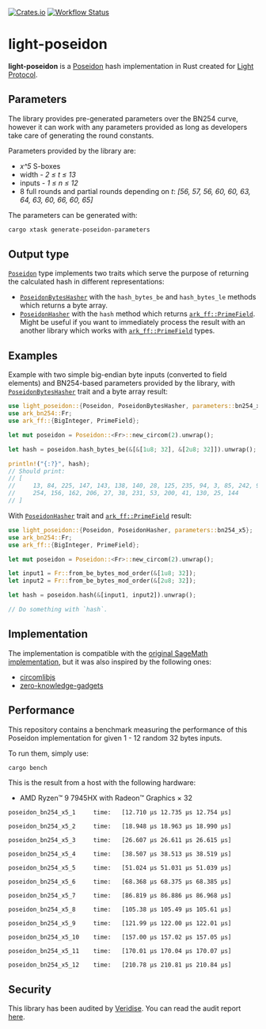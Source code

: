 [![Crates.io](https://img.shields.io/crates/v/light-poseidon.svg)](https://crates.io/crates/light-poseidon)
[![Workflow Status](https://github.com/Lightprotocol/light-poseidon/workflows/main/badge.svg)](https://github.com/Lightprotocol/light-poseidon/actions?query=workflow)

# light-poseidon

<!-- cargo-rdme start -->

**light-poseidon** is a [Poseidon](https://eprint.iacr.org/2019/458) hash
implementation in Rust created for [Light Protocol](https://www.lightprotocol.com/).

## Parameters

The library provides pre-generated parameters over the BN254 curve, however
it can work with any parameters provided as long as developers take care
of generating the round constants.

Parameters provided by the library are:

* *x^5* S-boxes
* width - *2 ≤ t ≤ 13*
* inputs - *1 ≤ n ≤ 12*
* 8 full rounds and partial rounds depending on *t*: *[56, 57, 56, 60, 60, 63, 64, 63, 60, 66, 60, 65]*

The parameters can be generated with:

```bash
cargo xtask generate-poseidon-parameters
````

## Output type

[`Poseidon`](https://docs.rs/light-poseidon/latest/light_poseidon/struct.Poseidon.html) type implements two traits which serve the purpose
of returning the calculated hash in different representations:

* [`PoseidonBytesHasher`](https://docs.rs/light-poseidon/latest/light_poseidon/trait.PoseidonBytesHasher.html) with the
  `hash_bytes_be` and `hash_bytes_le` methods which returns a byte array.
* [`PoseidonHasher`](https://docs.rs/light-poseidon/latest/light_poseidon/trait.PoseidonHasher.html) with the `hash` method which returns
  [`ark_ff::PrimeField`](ark_ff::PrimeField). Might be useful if you want
  to immediately process the result with an another library which works with
  [`ark_ff::PrimeField`](ark_ff::PrimeField) types.

## Examples

Example with two simple big-endian byte inputs (converted to field elements)
and BN254-based parameters provided by the library, with
[`PoseidonBytesHasher`](https://docs.rs/light-poseidon/latest/light_poseidon/trait.PoseidonHasher.html) trait and a byte array
result:

```rust
use light_poseidon::{Poseidon, PoseidonBytesHasher, parameters::bn254_x5};
use ark_bn254::Fr;
use ark_ff::{BigInteger, PrimeField};

let mut poseidon = Poseidon::<Fr>::new_circom(2).unwrap();

let hash = poseidon.hash_bytes_be(&[&[1u8; 32], &[2u8; 32]]).unwrap();

println!("{:?}", hash);
// Should print:
// [
//     13, 84, 225, 147, 143, 138, 140, 28, 125, 235, 94, 3, 85, 242, 99, 25, 32, 123, 132,
//     254, 156, 162, 206, 27, 38, 231, 53, 200, 41, 130, 25, 144
// ]
```

With [`PoseidonHasher`](https://docs.rs/light-poseidon/latest/light_poseidon/trait.PoseidonHasher.html) trait and
[`ark_ff::PrimeField`](ark_ff::PrimeField) result:

```rust
use light_poseidon::{Poseidon, PoseidonHasher, parameters::bn254_x5};
use ark_bn254::Fr;
use ark_ff::{BigInteger, PrimeField};

let mut poseidon = Poseidon::<Fr>::new_circom(2).unwrap();

let input1 = Fr::from_be_bytes_mod_order(&[1u8; 32]);
let input2 = Fr::from_be_bytes_mod_order(&[2u8; 32]);

let hash = poseidon.hash(&[input1, input2]).unwrap();

// Do something with `hash`.
```

## Implementation

The implementation is compatible with the
[original SageMath implementation](https://extgit.iaik.tugraz.at/krypto/hadeshash/-/tree/master/),
but it was also inspired by the following ones:

* [circomlibjs](https://github.com/iden3/circomlibjs)
* [zero-knowledge-gadgets](https://github.com/webb-tools/zero-knowledge-gadgets)

## Performance

This repository contains a benchmark measuring the performance of this
Poseidon implementation for given 1 - 12 random 32 bytes inputs.

To run them, simply use:

```bash
cargo bench
```

This is the result from a host with the following hardware:

* AMD Ryzen™ 9 7945HX with Radeon™ Graphics × 32

```norust
poseidon_bn254_x5_1     time:   [12.710 µs 12.735 µs 12.754 µs]

poseidon_bn254_x5_2     time:   [18.948 µs 18.963 µs 18.990 µs]

poseidon_bn254_x5_3     time:   [26.607 µs 26.611 µs 26.615 µs]

poseidon_bn254_x5_4     time:   [38.507 µs 38.513 µs 38.519 µs]

poseidon_bn254_x5_5     time:   [51.024 µs 51.031 µs 51.039 µs]

poseidon_bn254_x5_6     time:   [68.368 µs 68.375 µs 68.385 µs]

poseidon_bn254_x5_7     time:   [86.819 µs 86.886 µs 86.968 µs]

poseidon_bn254_x5_8     time:   [105.38 µs 105.49 µs 105.61 µs]

poseidon_bn254_x5_9     time:   [121.99 µs 122.00 µs 122.01 µs]

poseidon_bn254_x5_10    time:   [157.00 µs 157.02 µs 157.05 µs]

poseidon_bn254_x5_11    time:   [170.01 µs 170.04 µs 170.07 µs]

poseidon_bn254_x5_12    time:   [210.78 µs 210.81 µs 210.84 µs]
```

## Security

This library has been audited by [Veridise](https://veridise.com/). You can
read the audit report [here](https://github.com/Lightprotocol/light-poseidon/blob/main/assets/audit.pdf).

<!-- cargo-rdme end -->
